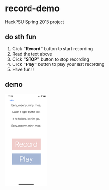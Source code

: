 # record-demo
HackPSU Spring 2018 project

## do sth fun
1. Click **"Record"** button to start recording
2. Read the text above
2. Click **"STOP"** button to stop recording
4. Click **"Play"** button to play your last recording
5. Have fun!!!

## demo

<img src="/record_demo.png" width="140" height="304" />
